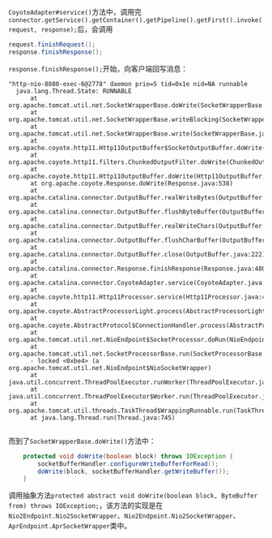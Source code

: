 `CoyoteAdapter#service()`方法中，调用完`connector.getService().getContainer().getPipeline().getFirst().invoke(request, response);`后，会调用
```java
request.finishRequest();
response.finishResponse();
```
`response.finishResponse();`开始，向客户端回写消息：
```
"http-nio-8080-exec-6@2778" daemon prio=5 tid=0x1e nid=NA runnable
  java.lang.Thread.State: RUNNABLE
	  at org.apache.tomcat.util.net.SocketWrapperBase.doWrite(SocketWrapperBase.java:691)
	  at org.apache.tomcat.util.net.SocketWrapperBase.writeBlocking(SocketWrapperBase.java:471)
	  at org.apache.tomcat.util.net.SocketWrapperBase.write(SocketWrapperBase.java:409)
	  at org.apache.coyote.http11.Http11OutputBuffer$SocketOutputBuffer.doWrite(Http11OutputBuffer.java:551)
	  at org.apache.coyote.http11.filters.ChunkedOutputFilter.doWrite(ChunkedOutputFilter.java:112)
	  at org.apache.coyote.http11.Http11OutputBuffer.doWrite(Http11OutputBuffer.java:199)
	  at org.apache.coyote.Response.doWrite(Response.java:538)
	  at org.apache.catalina.connector.OutputBuffer.realWriteBytes(OutputBuffer.java:328)
	  at org.apache.catalina.connector.OutputBuffer.flushByteBuffer(OutputBuffer.java:748)
	  at org.apache.catalina.connector.OutputBuffer.realWriteChars(OutputBuffer.java:433)
	  at org.apache.catalina.connector.OutputBuffer.flushCharBuffer(OutputBuffer.java:753)
	  at org.apache.catalina.connector.OutputBuffer.close(OutputBuffer.java:222)
	  at org.apache.catalina.connector.Response.finishResponse(Response.java:480)
	  at org.apache.catalina.connector.CoyoteAdapter.service(CoyoteAdapter.java:373)
	  at org.apache.coyote.http11.Http11Processor.service(Http11Processor.java:498)
	  at org.apache.coyote.AbstractProcessorLight.process(AbstractProcessorLight.java:66)
	  at org.apache.coyote.AbstractProtocol$ConnectionHandler.process(AbstractProtocol.java:796)
	  at org.apache.tomcat.util.net.NioEndpoint$SocketProcessor.doRun(NioEndpoint.java:1372)
	  at org.apache.tomcat.util.net.SocketProcessorBase.run(SocketProcessorBase.java:49)
	  - locked <0xbe4> (a org.apache.tomcat.util.net.NioEndpoint$NioSocketWrapper)
	  at java.util.concurrent.ThreadPoolExecutor.runWorker(ThreadPoolExecutor.java:1142)
	  at java.util.concurrent.ThreadPoolExecutor$Worker.run(ThreadPoolExecutor.java:617)
	  at org.apache.tomcat.util.threads.TaskThread$WrappingRunnable.run(TaskThread.java:61)
	  at java.lang.Thread.run(Thread.java:745)


```
而到了`SocketWrapperBase.doWrite()`方法中：
```java
    protected void doWrite(boolean block) throws IOException {
        socketBufferHandler.configureWriteBufferForRead();
        doWrite(block, socketBufferHandler.getWriteBuffer());
    }
```
调用抽象方法`protected abstract void doWrite(boolean block, ByteBuffer from) throws IOException;`，该方法的实现是在`Nio2Endpoint.Nio2SocketWrapper`、`Nio2Endpoint.Nio2SocketWrapper`、`AprEndpoint.AprSocketWrapper`类中。
